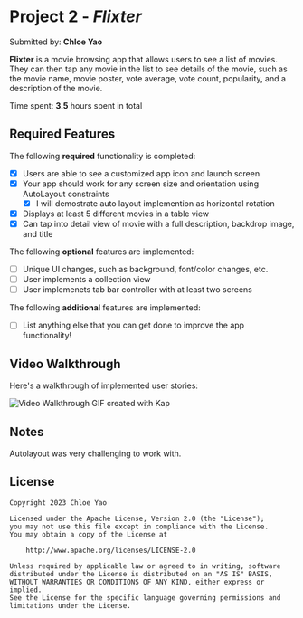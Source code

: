 # Project 2 - *Flixter*

Submitted by: **Chloe Yao**

**Flixter** is a movie browsing app that allows users to see a list of movies. They can then tap any movie in the list to see details of the movie, such as the movie name, movie poster, vote average, vote count, popularity, and a description of the movie.

Time spent: **3.5** hours spent in total

## Required Features

The following **required** functionality is completed:

- [x] Users are able to see a customized app icon and launch screen
- [x] Your app should work for any screen size and orientation using AutoLayout constraints
  - [x] I will demostrate auto layout implemention as horizontal rotation
- [x] Displays at least 5 different movies in a table view
- [x] Can tap into detail view of movie with a full description, backdrop image, and title
 
The following **optional** features are implemented:

- [ ] Unique UI changes, such as background, font/color changes, etc.
- [ ] User implements a collection view
- [ ] User implemenets tab bar controller with at least two screens

The following **additional** features are implemented:

- [ ] List anything else that you can get done to improve the app functionality!

## Video Walkthrough

Here's a walkthrough of implemented user stories:

<img src='https://github.com/chloeyyao/Flixster/blob/main/Kapture%202023-02-01%20at%2021.36.21.gif' title='Video Walkthrough' width='' alt='Video Walkthrough' />
<!-- Replace this with whatever GIF tool you used! -->
GIF created with Kap 
<!-- Recommended tools:
[Kap](https://getkap.co/) for macOS
[ScreenToGif](https://www.screentogif.com/) for Windows
[peek](https://github.com/phw/peek) for Linux. -->

## Notes

Autolayout was very challenging to work with.

## License

    Copyright 2023 Chloe Yao

    Licensed under the Apache License, Version 2.0 (the "License");
    you may not use this file except in compliance with the License.
    You may obtain a copy of the License at

        http://www.apache.org/licenses/LICENSE-2.0

    Unless required by applicable law or agreed to in writing, software
    distributed under the License is distributed on an "AS IS" BASIS,
    WITHOUT WARRANTIES OR CONDITIONS OF ANY KIND, either express or implied.
    See the License for the specific language governing permissions and
    limitations under the License.
